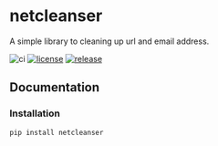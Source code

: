# netcleanser

A simple library to cleaning up url and email address.

![ci](https://github.com/y-bar/netcleanser/workflows/ci/badge.svg?branch=master)
[![license](https://img.shields.io/github/license/y-bar/netcleanser.svg)](https://github.com/y-bar/netcleanser/blob/master/LICENSE)
[![release](https://img.shields.io/github/release/y-bar/netcleanser.svg)](https://github.com/y-bar/netcleanser/releases/latest)

## Documentation

### Installation

```bash
pip install netcleanser
```
